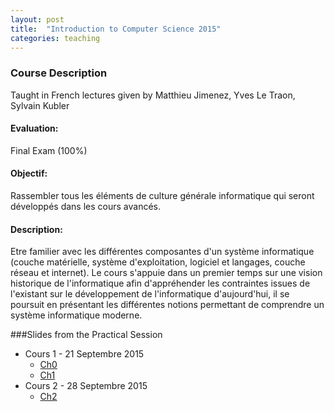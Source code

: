 ```yaml
---
layout: post
title:  "Introduction to Computer Science 2015"
categories: teaching
---
```


### Course Description
Taught in French
lectures given by Matthieu Jimenez, Yves Le Traon, Sylvain Kubler

#### Evaluation:
Final Exam (100%)

#### Objectif:
Rassembler tous les éléments de culture générale informatique qui seront développés dans les cours avancés. 

#### Description:
Etre familier avec les différentes composantes d'un système informatique (couche matérielle, système d'exploitation, logiciel et langages, couche réseau et internet). Le cours s'appuie dans un premier temps sur une vision historique de l'informatique afin d'appréhender les contraintes issues de l'existant sur le développement de l'informatique d'aujourd'hui, il se poursuit en présentant les différentes notions permettant de comprendre un système informatique moderne.

###Slides from the Practical Session
+ Cours 1 - 21 Septembre 2015
  - [Ch0](ch0.pdf)
  - [Ch1](CH1.pdf)
+ Cours 2 - 28 Septembre 2015
  - [Ch2](CH2-ArithmetiqueBinaire.pdf)
